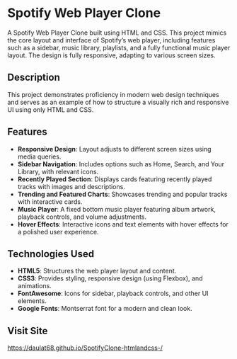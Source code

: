 # Spotify Web Player Clone

A Spotify Web Player Clone built using HTML and CSS. This project mimics the core layout and interface of Spotify’s web player, including features such as a sidebar, music library, playlists, and a fully functional music player layout. The design is fully responsive, adapting to various screen sizes.

## Description

This project demonstrates proficiency in modern web design techniques and serves as an example of how to structure a visually rich and responsive UI using only HTML and CSS.

## Features

- **Responsive Design**: Layout adjusts to different screen sizes using media queries.
- **Sidebar Navigation**: Includes options such as Home, Search, and Your Library, with relevant icons.
- **Recently Played Section**: Displays cards featuring recently played tracks with images and descriptions.
- **Trending and Featured Charts**: Showcases trending and popular tracks with interactive cards.
- **Music Player**: A fixed bottom music player featuring album artwork, playback controls, and volume adjustments.
- **Hover Effects**: Interactive icons and text elements with hover effects for a polished user experience.

## Technologies Used

- **HTML5**: Structures the web player layout and content.
- **CSS3**: Provides styling, responsive design (using Flexbox), and animations.
- **FontAwesome**: Icons for sidebar, playback controls, and other UI elements.
- **Google Fonts**: Montserrat font for a modern and clean look.

## Visit Site
https://daulat68.github.io/SpotifyClone-htmlandcss-/
